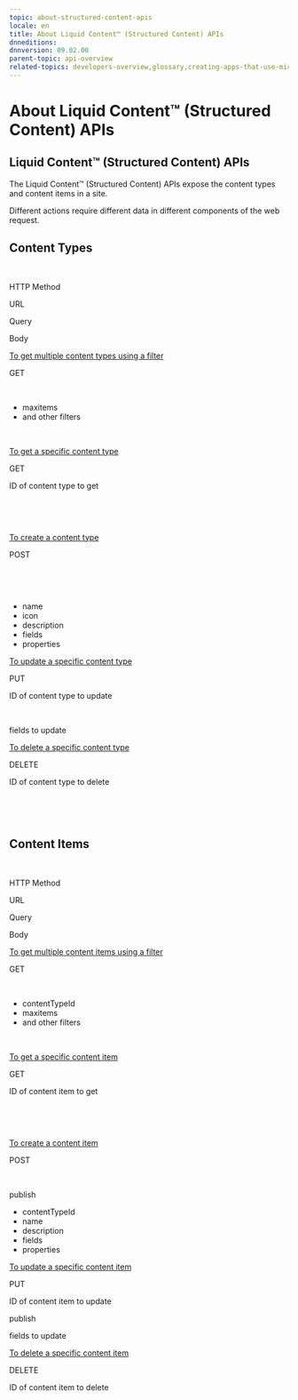```yaml
---
topic: about-structured-content-apis
locale: en
title: About Liquid Content™ (Structured Content) APIs
dnneditions: 
dnnversion: 09.02.00
parent-topic: api-overview
related-topics: developers-overview,glossary,creating-apps-that-use-microservices
---
```


# About Liquid Content™ (Structured Content) APIs

## Liquid Content™ (Structured Content) APIs

The Liquid Content™ (Structured Content) APIs expose the content types and content items in a site.

Different actions require different data in different components of the web request.

## Content Types

 

HTTP Method

URL

Query

Body

[To get multiple content types using a filter](http://localhost/docs/api/api-contenttypes-get.html)

GET

 

*   maxitems
*   and other filters

 

[To get a specific content type](http://localhost/docs/api/api-contenttypes-id-get.html)

GET

ID of content type to get

 

 

[To create a content type](http://localhost/docs/api/api-contenttypes-post.html)

POST

 

 

*   name
*   icon
*   description
*   fields
*   properties

[To update a specific content type](http://localhost/docs/api/api-contenttypes-id-put.html)

PUT

ID of content type to update

 

fields to update

[To delete a specific content type](http://localhost/docs/api/api-contenttypes-id-delete.html)

DELETE

ID of content type to delete

 

 

## Content Items

 

HTTP Method

URL

Query

Body

[To get multiple content items using a filter](http://localhost/docs/api/api-contentitems-get.html)

GET

 

*   contentTypeId
*   maxitems
*   and other filters

 

[To get a specific content item](http://localhost/docs/api/api-contentitems-id-get.html)

GET

ID of content item to get

 

 

[To create a content item](http://localhost/docs/api/api-contentitems-post.html)

POST

 

publish

*   contentTypeId
*   name
*   description
*   fields
*   properties

[To update a specific content item](http://localhost/docs/api/api-contentitems-id-put.html)

PUT

ID of content item to update

publish

fields to update

[To delete a specific content item](http://localhost/docs/api/api-contentitems-id-delete.html)

DELETE

ID of content item to delete